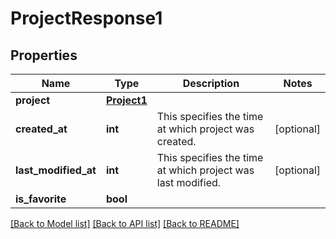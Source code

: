 # ProjectResponse1

## Properties
Name | Type | Description | Notes
------------ | ------------- | ------------- | -------------
**project** | [**Project1**](Project1.md) |  | 
**created_at** | **int** | This specifies the time at which project was created. | [optional] 
**last_modified_at** | **int** | This specifies the time at which project was last modified. | [optional] 
**is_favorite** | **bool** |  | 

[[Back to Model list]](../README.md#documentation-for-models) [[Back to API list]](../README.md#documentation-for-api-endpoints) [[Back to README]](../README.md)

